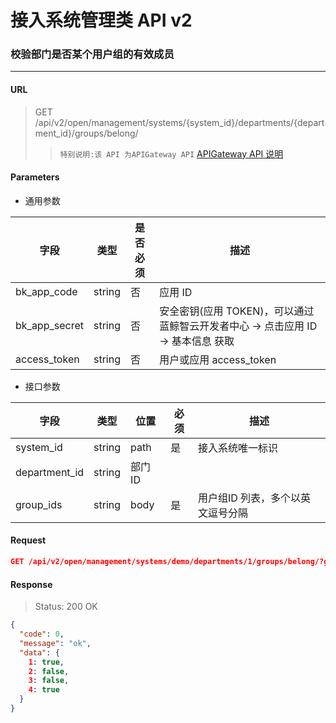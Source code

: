 # 接入系统管理类 API v2
### 校验部门是否某个用户组的有效成员

-------

#### URL

> GET /api/v2/open/management/systems/{system_id}/departments/{department_id}/groups/belong/
> > `特别说明:该 API 为APIGateway API` [APIGateway API 说明](../01-Overview/01-BackendAPIvsESBAPI.md)


#### Parameters

* 通用参数

| 字段 |  类型 |是否必须  | 描述  |
|--------|--------|--------|--------|
|bk_app_code|string|否|应用 ID|
|bk_app_secret|string|否|安全密钥(应用 TOKEN)，可以通过 蓝鲸智云开发者中心 -> 点击应用 ID -> 基本信息 获取|
|access_token|string|否|用户或应用 access_token|

* 接口参数

| 字段 | 类型 | 位置 | 必须 | 描述 |
|---|---|---|---|---|
| system_id | string | path | 是 | 接入系统唯一标识 |
| department_id | string | 部门 ID |
| group_ids | string | body | 是 | 用户组ID 列表，多个以英文逗号分隔 |


#### Request

```json
GET /api/v2/open/management/systems/demo/departments/1/groups/belong/?groups=1,2,3,4
```

#### Response

> Status: 200 OK

```json
{
  "code": 0,
  "message": "ok",
  "data": {
    1: true,
    2: false,
    3: false,
    4: true
  }
}
```
